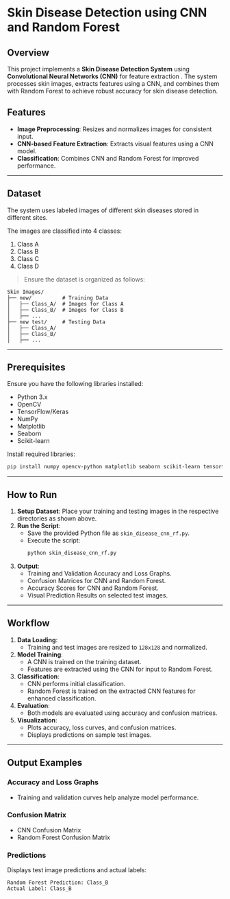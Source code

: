 # Skin Disease Detection using CNN and Random Forest

## Overview
This project implements a **Skin Disease Detection System** using **Convolutional Neural Networks (CNN)** for feature extraction . The system processes skin images, extracts features using a CNN, and combines them with Random Forest to achieve robust accuracy for skin disease detection.

## Features
- **Image Preprocessing**: Resizes and normalizes images for consistent input.
- **CNN-based Feature Extraction**: Extracts visual features using a CNN model.
- **Classification**: Combines CNN and Random Forest for improved performance.
  
---

## Dataset
The system uses labeled images of different skin diseases stored in different sites.



The images are classified into 4 classes:
1. Class A
2. Class B
3. Class C
4. Class D

> Ensure the dataset is organized as follows:
```
Skin Images/
├── new/          # Training Data
│   ├── Class_A/  # Images for Class A
│   ├── Class_B/  # Images for Class B
│   ├── ...
├── new test/     # Testing Data
│   ├── Class_A/
│   ├── Class_B/
│   ├── ...
```

---

## Prerequisites
Ensure you have the following libraries installed:

- Python 3.x
- OpenCV
- TensorFlow/Keras
- NumPy
- Matplotlib
- Seaborn
- Scikit-learn

Install required libraries:
```bash
pip install numpy opencv-python matplotlib seaborn scikit-learn tensorflow keras
```

---

## How to Run
1. **Setup Dataset**: Place your training and testing images in the respective directories as shown above.
2. **Run the Script**:
   - Save the provided Python file as `skin_disease_cnn_rf.py`.
   - Execute the script:
     ```bash
     python skin_disease_cnn_rf.py
     ```
3. **Output**:
   - Training and Validation Accuracy and Loss Graphs.
   - Confusion Matrices for CNN and Random Forest.
   - Accuracy Scores for CNN and Random Forest.
   - Visual Prediction Results on selected test images.

---

## Workflow
1. **Data Loading**:
   - Training and test images are resized to `128x128` and normalized.
2. **Model Training**:
   - A CNN is trained on the training dataset.
   - Features are extracted using the CNN for input to Random Forest.
3. **Classification**:
   - CNN performs initial classification.
   - Random Forest is trained on the extracted CNN features for enhanced classification.
4. **Evaluation**:
   - Both models are evaluated using accuracy and confusion matrices.
5. **Visualization**:
   - Plots accuracy, loss curves, and confusion matrices.
   - Displays predictions on sample test images.

---

## Output Examples
### Accuracy and Loss Graphs
- Training and validation curves help analyze model performance.

### Confusion Matrix
- CNN Confusion Matrix
- Random Forest Confusion Matrix

### Predictions
Displays test image predictions and actual labels:
```
Random Forest Prediction: Class_B
Actual Label: Class_B
```


